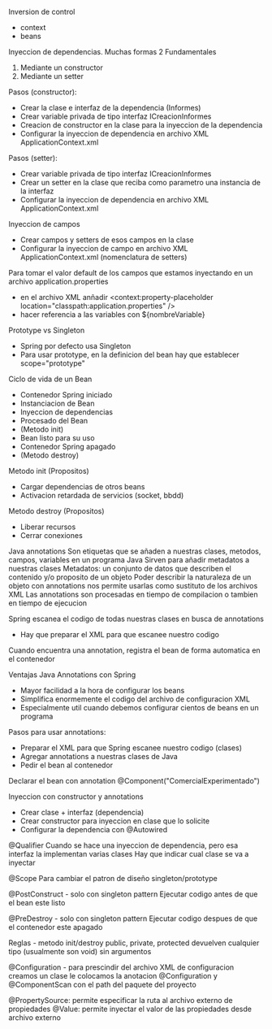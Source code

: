 Inversion de control
- context
- beans

Inyeccion de dependencias. Muchas formas 2 Fundamentales
1. Mediante un constructor
2. Mediante un setter

Pasos (constructor):
- Crear la clase e interfaz de la dependencia (Informes)
- Crear variable privada de tipo interfaz ICreacionInformes
- Creacion de constructor en la clase para la inyeccion de la dependencia
- Configurar la inyeccion de dependencia en archivo XML ApplicationContext.xml

Pasos (setter):
- Crear variable privada de tipo interfaz ICreacionInformes
- Crear un setter en la clase que reciba como parametro una instancia de la interfaz
- Configurar la inyeccion de dependencia en archivo XML ApplicationContext.xml

Inyeccion de campos
- Crear campos y setters de esos campos en la clase 
- Configurar la inyeccion de campo en archivo XML ApplicationContext.xml (nomenclatura de setters)

Para tomar el valor default de los campos que estamos inyectando en un archivo application.properties
- en el archivo XML anñadir <context:property-placeholder location="classpath:application.properties" />
- hacer referencia a las variables con ${nombreVariable}

Prototype vs Singleton
- Spring por defecto usa Singleton
- Para usar prototype, en la definicion del bean hay que establecer scope="prototype"

Ciclo de vida de un Bean
- Contenedor Spring iniciado
- Instanciacion de Bean
- Inyeccion de dependencias
- Procesado del Bean
- (Metodo init)
- Bean listo para su uso
- Contenedor Spring apagado
- (Metodo destroy)

Metodo init (Propositos) 
- Cargar dependencias de otros beans
- Activacion retardada de servicios (socket, bbdd)

Metodo destroy (Propositos)
- Liberar recursos
- Cerrar conexiones

Java annotations
Son etiquetas que se añaden a nuestras clases, metodos, campos, variables en un programa Java
Sirven para añadir metadatos a nuestras clases
    Metadatos: un conjunto de datos que describen el contenido y/o proposito de un objeto
Poder describir la naturaleza de un objeto con annotations nos permite usarlas como sustituto de los archivos XML
Las annotations son procesadas en tiempo de compilacion o tambien en tiempo de ejecucion

Spring escanea el codigo de todas nuestras clases en busca de annotations
- Hay que preparar el XML para que escanee nuestro codigo

Cuando encuentra una annotation, registra el bean de forma automatica en el contenedor

Ventajas Java Annotations con Spring
- Mayor facilidad a la hora de configurar los beans
- Simplifica enormemente el codigo del archivo de configuracion XML
- Especialmente util cuando debemos configurar cientos de beans en un programa

Pasos para usar annotations:
- Preparar el XML para que Spring escanee nuestro codigo (clases)
- Agregar annotations a nuestras clases de Java
- Pedir el bean al contenedor

Declarar el bean con annotation
@Component("ComercialExperimentado")

Inyeccion con constructor y annotations
- Crear clase + interfaz (dependencia)
- Crear constructor para inyeccion en clase que lo solicite
- Configurar la dependencia con @Autowired

@Qualifier
Cuando se hace una inyeccion de dependencia, pero esa interfaz la implementan varias clases
Hay que indicar cual clase se va a inyectar 

@Scope
Para cambiar el patron de diseño singleton/prototype

@PostConstruct - solo con singleton pattern
Ejecutar codigo antes de que el bean este listo

@PreDestroy - solo con singleton pattern
Ejecutar codigo despues de que el contenedor este apagado

Reglas - metodo init/destroy
public, private, protected
devuelven cualquier tipo (usualmente son void)
sin argumentos

@Configuration - para prescindir del archivo XML de configuracion
creamos un clase 
le colocamos la anotacion @Configuration y @ComponentScan con el path del paquete del proyecto

@PropertySource: permite especificar la ruta al archivo externo de propiedades
@Value: permite inyectar el valor de las propiedades desde archivo externo